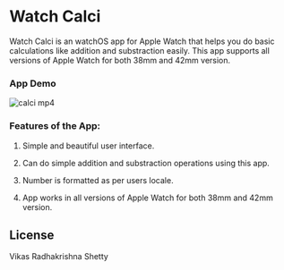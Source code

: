# Watch Calci
Watch Calci is an watchOS app for Apple Watch that helps you do basic calculations like addition and substraction easily. This app supports all versions of Apple Watch for both 38mm and 42mm version. 

### App Demo 

![calci mp4](https://user-images.githubusercontent.com/22437872/44065587-71fa8028-9f20-11e8-8f71-67c3098d3066.gif)


### Features of the App:

1) Simple and beautiful user interface. 

2) Can do simple addition and substraction operations using this app. 

3) Number is formatted as per users locale.

4) App works in all versions of Apple Watch for both 38mm and 42mm version. 


## License

Vikas Radhakrishna Shetty
